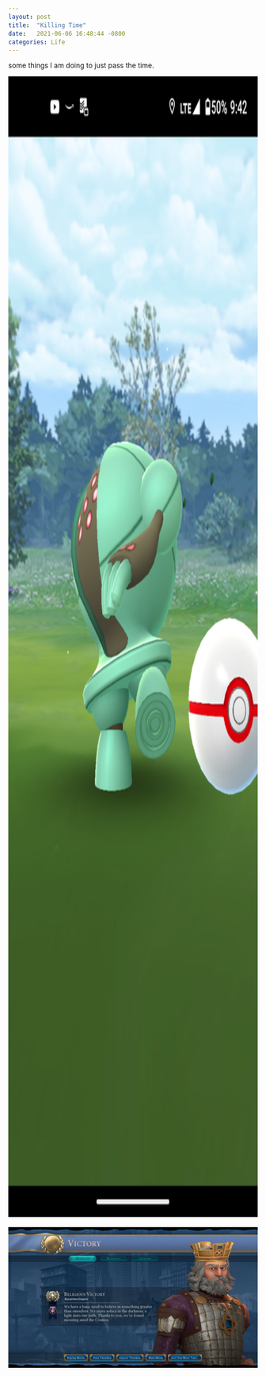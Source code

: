 ```yaml
---
layout: post
title:  "Killing Time"
date:   2021-06-06 16:48:44 -0800
categories: Life
---
```



 some things I am doing to just pass the time. <br clear="all">
 <div style="text-align: center;"><img src="/images/Screenshot_20210605-094233.png" width="1080" height="2300" alt=""></div><br clear="all">
 <div style="text-align: center;"><img src="/images/Screenshot%20from%202021-06-06%2000-04-05.png" alt=""></div>

